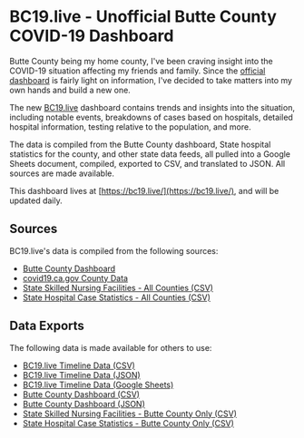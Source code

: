BC19.live - Unofficial Butte County COVID-19 Dashboard
======================================================

Butte County being my home county, I've been craving insight into the COVID-19
situation affecting my friends and family. Since the [official
dashboard](https://infogram.com/1pe66wmyjnmvkrhm66x9362kp3al60r57ex) is fairly
light on information, I've decided to take matters into my own hands and build
a new one.

The new [BC19.live](https://bc19.live) dashboard contains trends and insights
into the situation, including notable events, breakdowns of cases based on
hospitals, detailed hospital information, testing relative to the population,
and more.

The data is compiled from the Butte County dashboard, State hospital statistics
for the county, and other state data feeds, all pulled into a Google Sheets
document, compiled, exported to CSV, and translated to JSON. All sources are
made available.

This dashboard lives at [https://bc19.live/](https://bc19.live/), and will be
updated daily.


Sources
-------

BC19.live's data is compiled from the following sources:

* [Butte County Dashboard](https://infogram.com/1pe66wmyjnmvkrhm66x9362kp3al60r57ex)
* [covid19.ca.gov County Data](https://covid19.ca.gov/roadmap-counties/#track-data)
* [State Skilled Nursing Facilities - All Counties (CSV)](https://raw.githubusercontent.com/datadesk/california-coronavirus-data/master/cdph-skilled-nursing-facilities.csv)
* [State Hospital Case Statistics - All Counties (CSV)](https://data.chhs.ca.gov/dataset/6882c390-b2d7-4b9a-aefa-2068cee63e47/resource/6cd8d424-dfaa-4bdd-9410-a3d656e1176e/download/covid19data.csv)



Data Exports
------------

The following data is made available for others to use:

* [BC19.live Timeline Data (CSV)](https://bc19.live/data/csv/timeline.csv)
* [BC19.live Timeline Data (JSON)](https://bc19.live/data/json/timeline.json)
* [BC19.live Timeline Data (Google Sheets)](https://docs.google.com/spreadsheets/d/1cDD-vcOT6mZIgv4S3yflAyqUx9w-BbQ_vv9_bkk00lg/edit?usp=sharing)
* [Butte County Dashboard (CSV)](https://bc19.live/data/csv/butte-dashboard.csv')
* [Butte County Dashboard (JSON)](https://bc19.live/data/json/butte-dashboard.json')
* [State Skilled Nursing Facilities - Butte County Only (CSV)](https://bc19.live/data/csv/skilled-nursing-facilities.csv)
* [State Hospital Case Statistics - Butte County Only (CSV)](https://bc19.live/data/csv/state-hospitals.csv)
